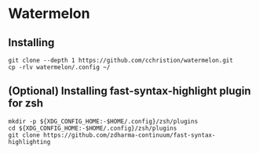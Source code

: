 # Watermelon

## Installing

	git clone --depth 1 https://github.com/cchristion/watermelon.git
	cp -rlv watermelon/.config ~/

## (Optional) Installing fast-syntax-highlight plugin for zsh

	mkdir -p ${XDG_CONFIG_HOME:-$HOME/.config}/zsh/plugins
	cd ${XDG_CONFIG_HOME:-$HOME/.config}/zsh/plugins
	git clone https://github.com/zdharma-continuum/fast-syntax-highlighting
